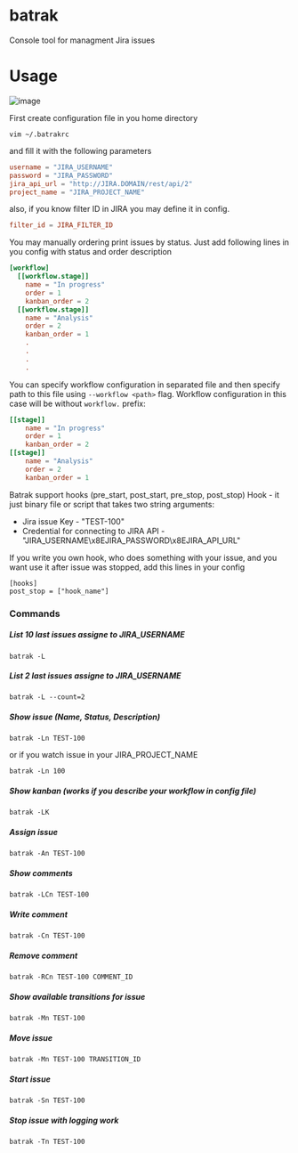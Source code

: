 # batrak

Console tool for managment Jira issues



# Usage
![image](https://cloud.githubusercontent.com/assets/4948221/6000483/4a522496-aad6-11e4-84b2-5715c02af86d.gif)

First create configuration file in you home directory

```
vim ~/.batrakrc
```

and fill it with the following parameters

```toml
username = "JIRA_USERNAME"
password = "JIRA_PASSWORD"
jira_api_url = "http://JIRA.DOMAIN/rest/api/2"
project_name = "JIRA_PROJECT_NAME"
```
also, if you know filter ID in JIRA you may define it in config.
```toml
filter_id = JIRA_FILTER_ID
```

You may manually ordering print issues by status.
Just add following lines in you config with status and order description
```toml
[workflow]
  [[workflow.stage]]
    name = "In progress"
    order = 1
    kanban_order = 2
  [[workflow.stage]]
    name = "Analysis"
    order = 2
    kanban_order = 1
    .
    .
    .
    .
```

You can specify workflow configuration in separated file and then specify path
to this file using `--workflow <path>` flag. Workflow configuration in this
case will be without `workflow.` prefix:

```toml
[[stage]]
    name = "In progress"
    order = 1
    kanban_order = 2
[[stage]]
    name = "Analysis"
    order = 2
    kanban_order = 1
```

Batrak support hooks (pre_start, post_start, pre_stop, post_stop)
Hook - it just binary file or script that takes two string arguments:
* Jira issue Key - "TEST-100"
* Credential for connecting to JIRA API - "JIRA_USERNAME\x8EJIRA_PASSWORD\x8EJIRA_API_URL"

If you write you own hook, who does something with your issue, and you want use it after issue was stopped, 
add this lines in your config

```
[hooks]
post_stop = ["hook_name"]
```


### Commands

##### List 10 last issues assigne to JIRA_USERNAME
```
batrak -L
```

##### List 2 last issues assigne to JIRA_USERNAME
```
batrak -L --count=2
```

##### Show issue (Name, Status, Description)
```
batrak -Ln TEST-100
```

or if you watch issue in your JIRA_PROJECT_NAME

```
batrak -Ln 100
```

##### Show kanban (works if you describe your workflow in config file)
```
batrak -LK
```

##### Assign issue
```
batrak -An TEST-100
```

##### Show comments 
```
batrak -LCn TEST-100
```

##### Write comment
```
batrak -Cn TEST-100
```

##### Remove comment
```
batrak -RCn TEST-100 COMMENT_ID
```

##### Show available transitions for issue 
```
batrak -Mn TEST-100
```

##### Move issue 
```
batrak -Mn TEST-100 TRANSITION_ID
``` 

##### Start issue 
```
batrak -Sn TEST-100
``` 

##### Stop issue with logging work
```
batrak -Tn TEST-100
``` 



